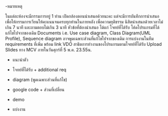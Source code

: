 
-หมายเหตุ

ในแต่ละห้องจะมีกรรมการอยู่ 1 ท่าน เปิดกล้องตอนนำเสนอด้วยนะคะ
แต่จะมีการบันทึกการนำเสนอเพื่อให้กรรมการเวียนให้คะแนนจนครบทุกท่านในภายหลัง เพื่อความยุติธรรม
นิสิตนำเสนอด้วยเวลาไม่เกิน 7 นาที และถามตอบไม่เกิน 3 นาที หัวข้อที่ต้องนำเสนอ ได้แก่
โจทย์ที่ได้รับ
โค้ดโปรแกรมที่ได้แก้ไขไปจากของเดิม
Documents i.e. Use case diagram, Class Diagram(UML Profile), Sequence diagram อาจพูดเฉพาะส่วนที่แก้ไขไปจากของเดิม
การแบ่งงานในทีม
requirements ที่เพิ่ม พร้อม link VDO
สาธิตการทำงานของโปรแกรมตามโจทย์ที่ได้รับ
Upload Slides ทาง MCV ภายในวันศุกร์ที่ 5 พ.ค. 23.55น.

- แนะนำตัว
- โจทย์ที่ได้รับ + additional req
- diagram (พูดเฉพาะส่วนที่แก้ไข)
- google code + ส่วนที่เปลี่ยน

- demo

- แบ่งงาน